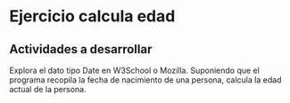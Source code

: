 # Ejercicio calcula edad

## Actividades a desarrollar

Explora el dato tipo Date en W3School o Mozilla. Suponiendo que el programa recopila la fecha de nacimiento de una persona, calcula la edad actual de la persona.
